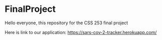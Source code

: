 # FinalProject
Hello everyone, this repository for the CSS 253 final project


Here is link to our application: https://sars-cov-2-tracker.herokuapp.com/
